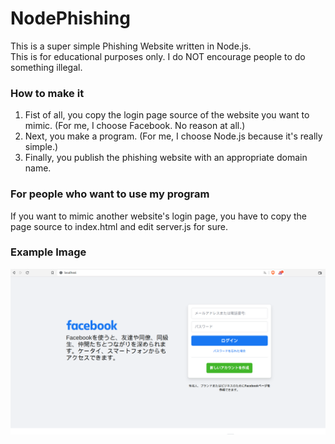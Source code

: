 # NodePhishing

This is a super simple Phishing Website written in Node.js.<br />
This is for educational purposes only. I do NOT encourage people to do something illegal.

### How to make it
1. Fist of all, you copy the login page source of the website you want to mimic. (For me, I choose Facebook. No reason at all.)
2. Next, you make a program. (For me, I choose Node.js because it's really simple.)
3. Finally, you publish the phishing website with an appropriate domain name.

### For people who want to use my program 
If you want to mimic another website's login page, you have to copy the page source to index.html and edit server.js for sure.

### Example Image
![Test Image 3](/ex4mple.png)
